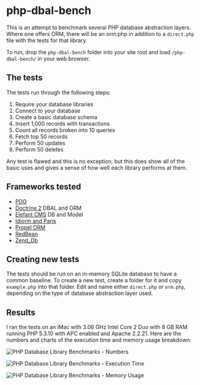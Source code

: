 # php-dbal-bench

This is an attempt to benchmark several PHP database abstraction layers.
Where one offers ORM, there will be an orm.php in addition to a `direct.php`
file with the tests for that library.

To run, drop the `php-dbal-bench` folder into your site root and load
`/php-dbal-bench/` in your web browser.

## The tests

The tests run through the following steps:

1. Require your database libraries
2. Connect to your database
3. Create a basic database schema
4. Insert 1,000 records with transactions
5. Count all records broken into 10 queries
6. Fetch top 50 records
7. Perform 50 updates
8. Perform 50 deletes

Any test is flawed and this is no exception, but this does show all of the
basic uses and gives a sense of how well each library performs at them.

## Frameworks tested

* [PDO](http://www.php.net/pdo)
* [Doctrine 2](http://www.doctrine-project.org/) DBAL and ORM
* [Elefant CMS](http://www.elefantcms.com/) DB and Model
* [Idiorm and Paris](http://j4mie.github.com/idiormandparis/)
* [Propel ORM](http://www.propelorm.org/)
* [RedBean](http://redbeanphp.com/)
* [Zend_Db](http://framework.zend.com/manual/en/zend.db.html)

## Creating new tests

The tests should be run on an in-memory SQLite database to have a common
baseline. To create a new test, create a folder for it and copy `example.php`
into that folder. Edit and name either `direct.php` or `orm.php`, depending
on the type of database abstraction layer used.

## Results

I ran the tests on an iMac with 3.06 GHz Intel Core 2 Duo with 8 GB RAM
running PHP 5.3.10 with APC enabled and Apache 2.2.21. Here are the numbers
and charts of the execution time and memory usage breakdown:

![PHP Database Library Benchmarks - Numbers](https://raw.github.com/jbroadway/php-dbal-bench/blob/master/results/php-dbal-benchmarks-numbers.png)

![PHP Database Library Benchmarks - Execution Time](https://raw.github.com/jbroadway/php-dbal-bench/blob/master/results/php-dbal-benchmarks-execution-time.png)

![PHP Database Library Benchmarks - Memory Usage](https://raw.github.com/jbroadway/php-dbal-bench/blob/master/results/php-dbal-benchmarks-memory-usage.png)
